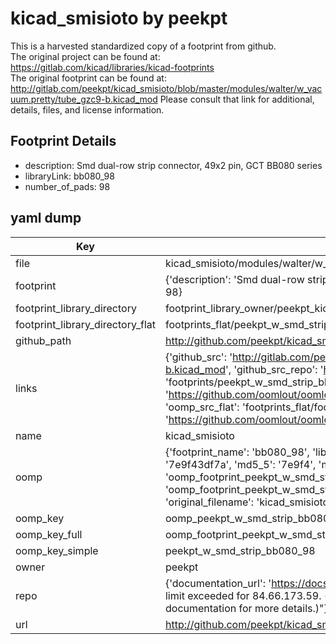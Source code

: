 # kicad_smisioto by peekpt  
This is a harvested standardized copy of a footprint from github.  
The original project can be found at:  
https://gitlab.com/kicad/libraries/kicad-footprints  
The original footprint can be found at:
http://gitlab.com/peekpt/kicad_smisioto/blob/master/modules/walter/w_vacuum.pretty/tube_gzc9-b.kicad_mod
Please consult that link for additional, details, files, and license information.  
## Footprint Details
* description: Smd dual-row strip connector, 49x2 pin, GCT BB080 series  
* libraryLink: bb080_98  
* number_of_pads: 98  
## yaml dump  
| Key | Value |  
| --- | --- |  
| file | kicad_smisioto/modules/walter/w_smd_strip.pretty/bb080_98.kicad_mod |  
| footprint | {'description': 'Smd dual-row strip connector, 49x2 pin, GCT BB080 series', 'libraryLink': 'bb080_98', 'number_of_pads': 98} |  
| footprint_library_directory | footprint_library_owner/peekpt_kicad_smisioto |  
| footprint_library_directory_flat | footprints_flat/peekpt_w_smd_strip_bb080_98/working |  
| github_path | http://github.com/peekpt/kicad_smisioto/blob/master/modules/walter/w_smd_strip.pretty/bb080_98.kicad_mod |  
| links | {'github_src': 'http://gitlab.com/peekpt/kicad_smisioto/blob/master/modules/walter/w_vacuum.pretty/tube_gzc9-b.kicad_mod', 'github_src_repo': 'https://gitlab.com/kicad/libraries/kicad-footprints', 'oomp_bot': 'footprints/peekpt_w_smd_strip_bb080_98/working', 'oomp_bot_github': 'https://github.com/oomlout/oomlout_oomp_footprint_bot/tree/main/footprints/peekpt_w_smd_strip_bb080_98/working', 'oomp_src_flat': 'footprints_flat/footprints_flat/peekpt_w_smd_strip_bb080_98/working', 'oomp_src_flat_github': 'https://github.com/oomlout/oomlout_oomp_footprint_src/tree/main/footprints_flat/peekpt_w_smd_strip_bb080_98/working'} |  
| name | kicad_smisioto |  
| oomp | {'footprint_name': 'bb080_98', 'library_name': 'w_smd_strip', 'md5': '7e9f43df7a603b4d4bc98f35084417f8', 'md5_10': '7e9f43df7a', 'md5_5': '7e9f4', 'md5_6': '7e9f43', 'oomp_key': 'oomp_peekpt_w_smd_strip_bb080_98', 'oomp_key_extra': 'oomp_footprint_peekpt_w_smd_strip_bb080_98', 'oomp_key_full': 'oomp_footprint_peekpt_w_smd_strip_bb080_98_7e9f43', 'oomp_key_simple': 'peekpt_w_smd_strip_bb080_98', 'original_filename': 'kicad_smisioto/modules/walter/w_smd_strip.pretty/bb080_98.kicad_mod', 'owner_name': 'peekpt'} |  
| oomp_key | oomp_peekpt_w_smd_strip_bb080_98 |  
| oomp_key_full | oomp_footprint_peekpt_w_smd_strip_bb080_98 |  
| oomp_key_simple | peekpt_w_smd_strip_bb080_98 |  
| owner | peekpt |  
| repo | {'documentation_url': 'https://docs.github.com/rest/overview/resources-in-the-rest-api#rate-limiting', 'message': "API rate limit exceeded for 84.66.173.59. (But here's the good news: Authenticated requests get a higher rate limit. Check out the documentation for more details.)"} |  
| url | http://github.com/peekpt/kicad_smisioto |  

